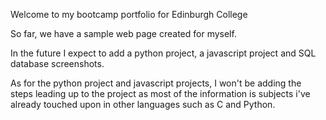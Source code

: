Welcome to my bootcamp portfolio for Edinburgh College

So far, we have a sample web page created for myself.

In the future I expect to add a python project, a javascript project and SQL database screenshots.

As for the python project and javascript projects, I won't be adding the steps leading up to the project as most of the information
is subjects i've already touched upon in other languages such as C and Python.
